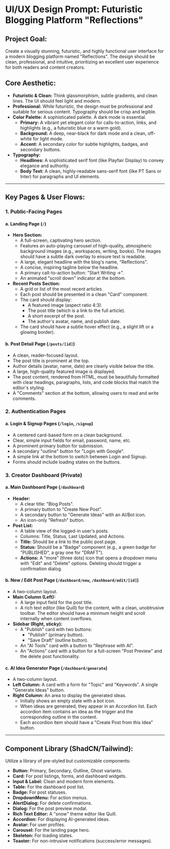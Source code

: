 
# UI/UX Design Prompt: Futuristic Blogging Platform "Reflections"

## **Project Goal:**
Create a visually stunning, futuristic, and highly functional user interface for a modern blogging platform named "Reflections". The design should be clean, professional, and intuitive, prioritizing an excellent user experience for both readers and content creators.

## **Core Aesthetic:**
- **Futuristic & Clean:** Think glassmorphism, subtle gradients, and clean lines. The UI should feel light and modern.
- **Professional:** While futuristic, the design must be professional and suitable for serious content. Typography should be crisp and legible.
- **Color Palette:** A sophisticated palette. A dark mode is essential.
    - **Primary:** A vibrant yet elegant color for calls-to-action, links, and highlights (e.g., a futuristic blue or a warm gold).
    - **Background:** A deep, near-black for dark mode and a clean, off-white for light mode.
    - **Accent:** A secondary color for subtle highlights, badges, and secondary buttons.
- **Typography:**
    - **Headlines:** A sophisticated serif font (like Playfair Display) to convey elegance and authority.
    - **Body Text:** A clean, highly-readable sans-serif font (like PT Sans or Inter) for paragraphs and UI elements.

---

## **Key Pages & User Flows:**

### **1. Public-Facing Pages**

#### **a. Landing Page (`/`)**
- **Hero Section:**
    - A full-screen, captivating hero section.
    - Features an auto-playing carousel of high-quality, atmospheric background images (e.g., workspaces, writing, books). The images should have a subtle dark overlay to ensure text is readable.
    - A large, elegant headline with the blog's name, "Reflections".
    - A concise, inspiring tagline below the headline.
    - A primary call-to-action button: "Start Writing →".
    - An animated "scroll down" indicator at the bottom.
- **Recent Posts Section:**
    - A grid or list of the most recent articles.
    - Each post should be presented in a clean "Card" component.
    - The card should display:
        - A featured image (aspect ratio 4:3).
        - The post title (which is a link to the full article).
        - A short excerpt of the post.
        - The author's avatar, name, and publish date.
    - The card should have a subtle hover effect (e.g., a slight lift or a glowing border).

#### **b. Post Detail Page (`/posts/[id]`)**
- A clean, reader-focused layout.
- The post title is prominent at the top.
- Author details (avatar, name, date) are clearly visible below the title.
- A large, high-quality featured image is displayed.
- The post content, rendered from HTML, must be beautifully formatted with clear headings, paragraphs, lists, and code blocks that match the editor's styling.
- A "Comments" section at the bottom, allowing users to read and write comments.

### **2. Authentication Pages**

#### **a. Login & Signup Pages (`/login`, `/signup`)**
- A centered card-based form on a clean background.
- Clear, simple input fields for email, password, name, etc.
- A prominent primary button for submission.
- A secondary "outline" button for "Login with Google".
- A simple link at the bottom to switch between Login and Signup.
- Forms should include loading states on the buttons.

### **3. Creator Dashboard (Private)**

#### **a. Main Dashboard Page (`/dashboard`)**
- **Header:**
    - A clear title: "Blog Posts".
    - A primary button to "Create New Post".
    - A secondary button to "Generate Ideas" with an AI/Bot icon.
    - An icon-only "Refresh" button.
- **Post List:**
    - A table view of the logged-in user's posts.
    - Columns: Title, Status, Last Updated, and Actions.
    - **Title:** Should be a link to the public post page.
    - **Status:** Should be a "Badge" component (e.g., a green badge for "PUBLISHED", a gray one for "DRAFT").
    - **Actions:** A "more" (three dots) icon that opens a dropdown menu with "Edit" and "Delete" options. Deleting should trigger a confirmation dialog.

#### **b. New / Edit Post Page (`/dashboard/new`, `/dashboard/edit/[id]`)**
- A two-column layout.
- **Main Column (Left):**
    - A large input field for the post title.
    - A rich text editor (like Quill) for the content, with a clean, unobtrusive toolbar. The editor should have a minimum height and scroll internally when content overflows.
- **Sidebar (Right, sticky):**
    - A "Publish" card with two buttons:
        - "Publish" (primary button).
        - "Save Draft" (outline button).
    - An "AI Tools" card with a button to "Rephrase with AI".
    - An "Actions" card with a button for a full-screen "Post Preview" and the delete post functionality.

#### **c. AI Idea Generator Page (`/dashboard/generate`)**
- A two-column layout.
- **Left Column:** A card with a form for "Topic" and "Keywords". A single "Generate Ideas" button.
- **Right Column:** An area to display the generated ideas.
    - Initially shows an empty state with a bot icon.
    - When ideas are generated, they appear in an Accordion list. Each accordion item contains an idea as the trigger and the corresponding outline in the content.
    - Each accordion item should have a "Create Post from this Idea" button.

---

## **Component Library (ShadCN/Tailwind):**
Utilize a library of pre-styled but customizable components:
- **Button:** Primary, Secondary, Outline, Ghost variants.
- **Card:** For post listings, forms, and dashboard widgets.
- **Input & Label:** Clean and modern form elements.
- **Table:** For the dashboard post list.
- **Badge:** For post statuses.
- **DropdownMenu:** For action menus.
- **AlertDialog:** For delete confirmations.
- **Dialog:** For the post preview modal.
- **Rich Text Editor:** A "snow" theme editor like Quill.
- **Accordion:** For displaying AI-generated ideas.
- **Avatar:** For user profiles.
- **Carousel:** For the landing page hero.
- **Skeleton:** For loading states.
- **Toaster:** For non-intrusive notifications (success/error messages).

    